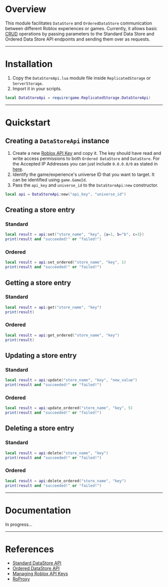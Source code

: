 

# Overview
This module facilitates `DataStore` and `OrderedDataStore` communication between different Roblox experiences or games. Currently, it allows basic [CRUD](https://en.wikipedia.org/wiki/Create,_read,_update_and_delete) operations by passing parameters to the Standard Data Store and Ordered Data Store API endpoints and sending them over as requests.

---

# Installation
1. Copy the `DataStoreApi.lua` module file inside `ReplicatedStorage` or `ServerStorage`.
2. Import it in your scripts.
```lua
local DataStoreApi = require(game.ReplicatedStorage.DataStoreApi)
```

---

# Quickstart
## Creating a `DataStoreApi` instance
1. Create a new [Roblox API Key](https://create.roblox.com/dashboard/credentials) and copy it. The key should have read and write access permissions to both `Ordered DataStore` and `DataStore`. For the Accepted IP Addresses you can just include `0.0.0.0/0` as stated in [here](https://create.roblox.com/docs/reference/cloud/managing-api-keys#creating-api-keys).
2. Identify the game/experience's universe ID that you want to target. It can be identified using `game.GameId`.
3. Pass the `api_key` and `universe_id` to the `DataStoreApi:new` constructor.
```lua
local api = DataStoreApi:new("api_key", "universe_id")
```
## Creating a store entry
### Standard
```lua
local result = api:set("store_name", "key", {a=1, b="b", c=3})
print(result and "succeeded!" or "failed!")
```
### Ordered
```lua
local result = api:set_ordered("store_name", "key", 1)
print(result and "succeeded!" or "failed!")
```
## Getting a store entry
### Standard
```lua
local result = api:get("store_name", "key")
print(result)
```
### Ordered
```lua
local result = api:get_ordered("store_name", "key")
print(result)
```
## Updating a store entry
### Standard
```lua
local result = api:update("store_name", "key", "new_value")
print(result and "succeeded!" or "failed!")
```
### Ordered
```lua
local result = api:update_ordered("store_name", "key", 5)
print(result and "succeeded!" or "failed!")
```
## Deleting a store entry
### Standard
```lua
local result = api:delete("store_name", "key")
print(result and "succeeded!" or "failed!")
```
### Ordered
```lua
local result = api:delete_ordered("store_name", "key")
print(result and "succeeded!" or "failed!")
```

---

# Documentation
In progress...

---

# References
* [Standard DataStore API](https://create.roblox.com/docs/reference/cloud/datastores-api/v1)
* [Ordered DataStore API](https://create.roblox.com/docs/reference/cloud/datastores-api/ordered-v1)
* [Managing Roblox API Keys](https://create.roblox.com/docs/reference/cloud/managing-api-keys)
* [RoProxy](https://devforum.roblox.com/t/roproxycom-a-free-rotating-proxy-for-roblox-apis/1508367)

